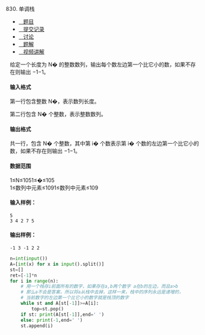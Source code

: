 830. 单调栈

-   [   题目](https://www.acwing.com/problem/content/description/832/)
-   [   提交记录](https://www.acwing.com/problem/content/submission/832/)
-   [   讨论](https://www.acwing.com/problem/content/discussion/index/832/1/)
-   [   题解](https://www.acwing.com/problem/content/solution/832/1/)
-   [   视频讲解](https://www.acwing.com/problem/content/video/832/)

  


给定一个长度为 N� 的整数数列，输出每个数左边第一个比它小的数，如果不存在则输出 −1−1。

#### 输入格式

第一行包含整数 N�，表示数列长度。

第二行包含 N� 个整数，表示整数数列。

#### 输出格式

共一行，包含 N� 个整数，其中第 i� 个数表示第 i� 个数的左边第一个比它小的数，如果不存在则输出 −1−1。

#### 数据范围

1≤N≤1051≤�≤105  
1≤数列中元素≤1091≤数列中元素≤109

#### 输入样例：

```
5
3 4 2 7 5
```

#### 输出样例：

```
-1 3 -1 2 2
```


```py
n=int(input())
A=[int(x) for x in input().split()]
st=[]
ret=[-1]*n
for i in range(n):
    # 用一个栈存i前面所有的数字，如果存在a,b两个数字 a在b的左边，而且a>b 
    # 那么a不会是答案，所以将a从栈中去掉，这样一来，栈中的序列永远是递增的，
    # 当前数字的左边第一个比它小的数字就是栈顶的数字
    while st and A[st[-1]]>=A[i]:
        top=st.pop()
    if st: print(A[st[-1]],end=' ')
    else: print(-1,end=' ')
    st.append(i)